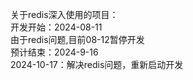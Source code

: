 关于redis深入使用的项目：  
开发开始：2024-08-11  
由于redis问题,目前08-12暂停开发  
预计结束：2024-9-16  
2024-10-17：解决redis问题，重新启动开发
